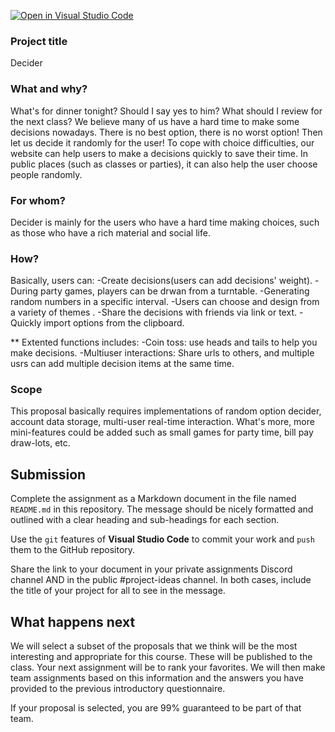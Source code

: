 [![Open in Visual Studio Code](https://classroom.github.com/assets/open-in-vscode-c66648af7eb3fe8bc4f294546bfd86ef473780cde1dea487d3c4ff354943c9ae.svg)](https://classroom.github.com/online_ide?assignment_repo_id=8391232&assignment_repo_type=AssignmentRepo)
<!-- # Project Proposal

Write a proposal for a software product you would like to pursue for the majority of the semester. Make it obvious, interesting, and make the need for it sound convincing.

## Collaboration

You are welcome to write a proposal with up to 5 other students, if desired. If you do work with others on the proposal, you **must** clearly indicate the names of all the team members in your proposal.

## What to include

Your proposal must focus on the product's value proposition, including answers to the questions below. Keep it thorough but concise. If you are not clear on whether your writing is any good, consult with a friend. -->

### Project title

Decider

### What and why?

What's for dinner tonight? Should I say yes to him? What should I review for the next class? We believe many of us have a hard time to make some decisions nowadays.
There is no best option, there is no worst option! Then let us decide it randomly for the user!
To cope with choice difficulties, our website can help users to make a decisions quickly to save their time. In public places (such as classes or parties), it can also help the user choose people randomly.

### For whom?

Decider is mainly for the users who have a hard time making choices, such as those who have a rich material and social life.

### How?
Basically, users can:
-Create decisions(users can add decisions' weight).
-During party games, players can be drwan from a turntable. 
-Generating random numbers in a specific interval. 
-Users can choose and design from a variety of themes .
-Share the decisions with friends via link or text. 
-Quickly import options from the clipboard.
 
 **
Extented functions includes:
-Coin toss: use heads and tails to help you make decisions.
-Multiuser interactions: Share urls to others, and multiple usrs can add multiple decision items at the same time.

### Scope

This proposal basically requires implementations of random option decider, account data storage, multi-user real-time interaction. What's more, more mini-features could be added such as small games for party time, bill pay draw-lots, etc.

## Submission

Complete the assignment as a Markdown document in the file named `README.md` in this repository. The message should be nicely formatted and outlined with a clear heading and sub-headings for each section.

Use the `git` features of **Visual Studio Code** to commit your work and `push` them to the GitHub repository.

Share the link to your document in your private assignments Discord channel AND in the public #project-ideas channel. In both cases, include the title of your project for all to see in the message.

## What happens next

We will select a subset of the proposals that we think will be the most interesting and appropriate for this course. These will be published to the class. Your next assignment will be to rank your favorites. We will then make team assignments based on this information and the answers you have provided to the previous introductory questionnaire.

If your proposal is selected, you are 99% guaranteed to be part of that team.
